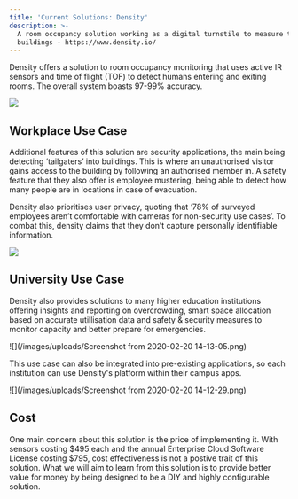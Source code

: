 ```yaml
---
title: 'Current Solutions: Density'
description: >-
  A room occupancy solution working as a digital turnstile to measure traffic in
  buildings - https://www.density.io/
---
```

Density offers a solution to room occupancy monitoring that uses active IR sensors and time of flight (TOF) to detect humans entering and exiting rooms. The overall system boasts 97-99% accuracy.

![](/images/uploads/image-fov@2x.jpg?width=20pc)

## Workplace Use Case

Additional features of this solution are security applications, the main being detecting ‘tailgaters’ into buildings. This is where an unauthorised visitor gains access to the building by following an authorised member in. A safety feature that they also offer is employee mustering, being able to detect how many people are in locations in case of evacuation.

Density also prioritises user privacy, quoting that ‘78% of surveyed employees aren’t comfortable with cameras for non-security use cases’. To combat this, density claims that they don’t capture personally identifiable information.

![](/images/uploads/algo_lingering-home.gif)



## University Use Case

Density also provides solutions to many higher education institutions offering insights and reporting on overcrowding, smart space allocation based on accurate utillisation data and safety & security measures to monitor capacity and better prepare for emergencies.

![](/images/uploads/Screenshot from 2020-02-20 14-13-05.png)

This use case can also be integrated into pre-existing applications, so each institution can use Density's platform within their campus apps.

![](/images/uploads/Screenshot from 2020-02-20 14-12-29.png)

## Cost

One main concern about this solution is the price of implementing it. With sensors costing $495 each and the annual Enterprise Cloud Software License costing $795, cost effectiveness is not a postive trait of this solution. What we will aim to learn from this solution is to provide better value for money by being designed to be a DIY and highly configurable solution.

